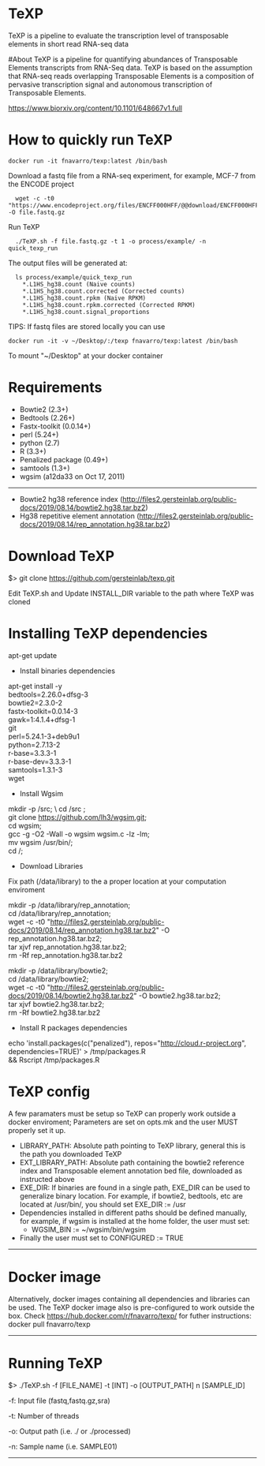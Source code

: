 # TeXP
TeXP is a pipeline to evaluate the transcription level of transposable elements in short read RNA-seq data

#About
TeXP is a pipeline for quantifying abundances of Transposable Elements transcripts from RNA-Seq data. TeXP is based on the assumption that RNA-seq reads overlapping Transposable Elements is a composition of pervasive transcription signal and autonomous transcription of Transposable Elements.

https://www.biorxiv.org/content/10.1101/648667v1.full

# How to quickly run TeXP

```
docker run -it fnavarro/texp:latest /bin/bash
```

Download a fastq file from a RNA-seq experiment, for example, MCF-7 from the ENCODE project

```  
  wget -c -t0 "https://www.encodeproject.org/files/ENCFF000HFF/@@download/ENCFF000HFF.fastq.gz" -O file.fastq.gz
```
  
Run TeXP
```
  ./TeXP.sh -f file.fastq.gz -t 1 -o process/example/ -n quick_texp_run
```
The output files will be generated at:
```
  ls process/example/quick_texp_run
	*.L1HS_hg38.count (Naive counts) 
	*.L1HS_hg38.count.corrected (Corrected counts)
	*.L1HS_hg38.count.rpkm (Naive RPKM)
	*.L1HS_hg38.count.rpkm.corrected (Corrected RPKM)
	*.L1HS_hg38.count.signal_proportions 
```

TIPS:
If fastq files are stored locally you can use
```
docker run -it -v ~/Desktop/:/texp fnavarro/texp:latest /bin/bash
```
To mount "~/Desktop" at your docker container

# Requirements
 - Bowtie2 (2.3+)
 - Bedtools (2.26+)
 - Fastx-toolkit (0.0.14+)
 - perl (5.24+)
 - python (2.7)
 - R (3.3+)
  - Penalized package (0.49+)
 - samtools (1.3+)
 - wgsim (a12da33 on Oct 17, 2011)
---
 - Bowtie2 hg38 reference index (http://files2.gersteinlab.org/public-docs/2019/08.14/bowtie2.hg38.tar.bz2)
 - Hg38 repetitive element annotation (http://files2.gersteinlab.org/public-docs/2019/08.14/rep_annotation.hg38.tar.bz2)
 
# Download TeXP
 $> git clone https://github.com/gersteinlab/texp.git

 Edit TeXP.sh and Update INSTALL_DIR variable to the path where TeXP was cloned 

 # Installing TeXP dependencies
apt-get update

- Install binaries dependencies

apt-get install -y \
	bedtools=2.26.0+dfsg-3 \
	bowtie2=2.3.0-2 \
	fastx-toolkit=0.0.14-3 \
	gawk=1:4.1.4+dfsg-1 \
	git \
	perl=5.24.1-3+deb9u1 \
	python=2.7.13-2 \
	r-base=3.3.3-1 \
	r-base-dev=3.3.3-1 \
	samtools=1.3.1-3 \
	wget 


- Install Wgsim

mkdir -p /src; \ 
	cd /src ; \
	git clone https://github.com/lh3/wgsim.git; \
	cd wgsim; \
	gcc -g -O2 -Wall -o wgsim wgsim.c -lz -lm; \
	mv wgsim /usr/bin/; \
	cd /;


- Download Libraries

Fix path (/data/library) to the a proper location at your computation enviroment

mkdir -p /data/library/rep_annotation; \
	cd /data/library/rep_annotation; \
	wget -c -t0 "http://files2.gersteinlab.org/public-docs/2019/08.14/rep_annotation.hg38.tar.bz2" -O rep_annotation.hg38.tar.bz2; \
	tar xjvf rep_annotation.hg38.tar.bz2; \
	rm -Rf rep_annotation.hg38.tar.bz2
	
mkdir -p /data/library/bowtie2; \
	cd /data/library/bowtie2; \
	wget -c -t0 "http://files2.gersteinlab.org/public-docs/2019/08.14/bowtie2.hg38.tar.bz2" -O bowtie2.hg38.tar.bz2; \
	tar xjvf bowtie2.hg38.tar.bz2; \
	rm -Rf bowtie2.hg38.tar.bz2



- Install R packages dependencies

echo 'install.packages(c("penalized"), repos="http://cloud.r-project.org", dependencies=TRUE)' > /tmp/packages.R \
    && Rscript /tmp/packages.R


# TeXP config
 A few paramaters must be setup so TeXP can properly work outside a docker enviroment; Parameters are set on opts.mk and the user MUST properly set it up.

 - LIBRARY_PATH: Absolute path pointing to TeXP library, general this is the path you downloaded TeXP
 - EXT_LIBRARY_PATH: Absolute path containing the bowtie2 reference index and Transposable element annotation bed file, downloaded as instructed above
 - EXE_DIR: If binaries are found in a single path, EXE_DIR can be used to generalize binary location. For example, if bowtie2, bedtools, etc are located at /usr/bin/, you should set EXE_DIR := /usr
 - Dependencies installed in different paths should be defined manually, for example, if wgsim is installed at the home folder, the user must set:
    - WGSIM_BIN := ~/wgsim/bin/wgsim
  - Finally the user must set to CONFIGURED := TRUE

---


# Docker image
Alternatively, docker images containing all dependencies and libraries can be used. The TeXP docker image also is pre-configured to work outside the box.
Check https://hub.docker.com/r/fnavarro/texp/ for futher instructions:
docker pull fnavarro/texp


---
# Running TeXP
 $> ./TeXP.sh -f [FILE_NAME] -t [INT] -o [OUTPUT_PATH] n [SAMPLE_ID]

 -f: Input file (fastq,fastq.gz,sra)

 -t: Number of threads

 -o: Output path (i.e. ./ or ./processed)

 -n: Sample name (i.e. SAMPLE01)
 
 ---
